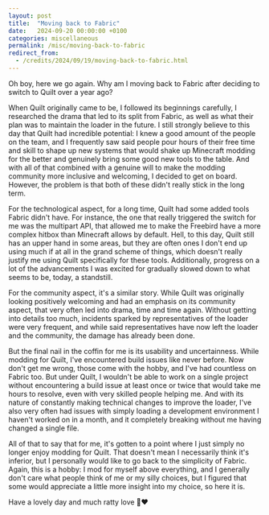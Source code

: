```yaml
---
layout: post
title:  "Moving back to Fabric"
date:   2024-09-20 00:00:00 +0100
categories: miscellaneous
permalink: /misc/moving-back-to-fabric
redirect_from:
  - /credits/2024/09/19/moving-back-to-fabric.html
---
```


Oh boy, here we go again. Why am I moving back to Fabric after deciding to switch to Quilt over a year ago?

When Quilt originally came to be, I followed its beginnings carefully, I researched the drama that led to its split from Fabric, as well as what their plan was to maintain the loader in the future. I still strongly believe to this day that Quilt had incredible potential: I knew a good amount of the people on the team, and I frequently saw said people pour hours of their free time and skill to shape up new systems that would shake up Minecraft modding for the better and genuinely bring some good new tools to the table. And with all of that combined with a genuine will to make the modding community more inclusive and welcoming, I decided to get on board. However, the problem is that both of these didn't really stick in the long term.

For the technological aspect, for a long time, Quilt had some added tools Fabric didn't have. For instance, the one that really triggered the switch for me was the multipart API, that allowed me to make the Freebird have a more complex hitbox than Minecraft allows by default. Hell, to this day, Quilt still has an upper hand in some areas, but they are often ones I don't end up using much if at all in the grand scheme of things, which doesn't really justify me using Quilt specifically for these tools. Additionally, progress on a lot of the advancements I was excited for gradually slowed down to what seems to be, today, a standstill.

For the community aspect, it's a similar story. While Quilt was originally looking positively welcoming and had an emphasis on its community aspect, that very often led into drama, time and time again. Without getting into details too much, incidents sparked by representatives of the loader were very frequent, and while said representatives have now left the loader and the community, the damage has already been done.

But the final nail in the coffin for me is its usability and uncertainness. While modding for Quilt, I've encountered build issues like never before. Now don't get me wrong, those come with the hobby, and I've had countless on Fabric too. But under Quilt, I wouldn't be able to work on a single project without encountering a build issue at least once or twice that would take me hours to resolve, even with very skilled people helping me. And with its nature of constantly making technical changes to improve the loader, I've also very often had issues with simply loading a development environment I haven't worked on in a month, and it completely breaking without me having changed a single file.

All of that to say that for me, it's gotten to a point where I just simply no longer enjoy modding for Quilt. That doesn't mean I necessarily think it's inferior, but I personally would like to go back to the simplicity of Fabric. Again, this is a hobby: I mod for myself above everything, and I generally don't care what people think of me or my silly choices, but I figured that some would appreciate a little more insight into my choice, so here it is.

Have a lovely day and much ratty love 🐀❤️